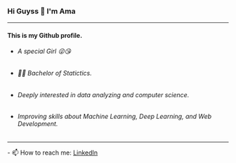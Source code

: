 ### Hi Guyss 👋 I'm Ama

<hr />
<h4> This is my Github profile. </h4>
<ul>
  <li><h6> A special Girl 😜😘 </h6> </li>
  <li><h6> 👨‍🎓 Bachelor of Statictics. <h6> </li>
  <li><h6> Deeply interested in data analyzing and computer science. <h6> </li>
  <li><h6> Improving skills about Machine Learning, Deep Learning, and Web Development. <h6> </li>
 </ul>
<hr />
- 📫 How to reach me: <a href="https://linkedin.com/in/rahmalia-safitri-0b11441a4">LinkedIn</a>
<!--
**RahmaliaSafitri/RahmaliaSafitri** is a ✨ _special_ ✨ repository because its `README.md` (this file) appears on your GitHub profile.

Here are some ideas to get you started:

- 🔭 I’m currently working on ...
- 🌱 I’m currently learning ...
- 👯 I’m looking to collaborate on ...
- 🤔 I’m looking for help with ...
- 💬 Ask me about ...
- 📫 How to reach me: ...
- 😄 Pronouns: ...
- ⚡ Fun fact: ...
-->
